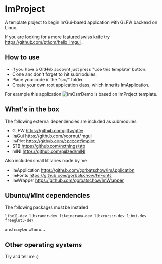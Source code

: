 # ImProject

A template project to begin ImGui-based application with GLFW backend on Linux.

If you are looking for a more featured swiss knife try https://github.com/pthom/hello_imgui .

## How to use
- If you have a GitHub account just press  "Use this template" button.
- Clone and don't forget to init submodules.
- Place your code in the "src/" folder.
- Create your own root application class, which inherits ImApplication.

For example this application ![ImOsmDemo](https://github.com/gorbatschow/ImOsmWidgetDemo) is based on ImProject template.

## What's in the box
The following external dependencies are included as submodules
- GLFW https://github.com/glfw/glfw
- ImGui https://github.com/ocornut/imgui
- ImPlot https://github.com/epezent/implot
- STB https://github.com/nothings/stb
- mINI https://github.com/pulzed/mINI

Also included small libraries made by me
- ImApplication https://github.com/gorbatschow/ImApplication
- ImFonts https://github.com/gorbatschow/ImFonts
- ImWrapper https://github.com/gorbatschow/ImWrapper

## Ubuntu/Mint dependencies
The following packages must be installed
```
libx11-dev libxrandr-dev libxinerama-dev libxcursor-dev libxi-dev freeglut3-dev
```
and maybe others...

## Other operating systems
Try and tell me :)
